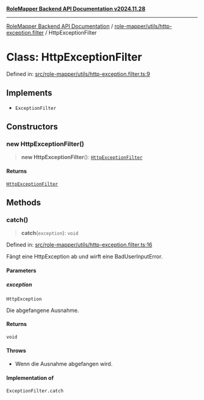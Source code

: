 [**RoleMapper Backend API Documentation v2024.11.28**](../../../../README.md)

***

[RoleMapper Backend API Documentation](../../../../modules.md) / [role-mapper/utils/http-exception.filter](../README.md) / HttpExceptionFilter

# Class: HttpExceptionFilter

Defined in: [src/role-mapper/utils/http-exception.filter.ts:9](https://github.com/FlowCraft-AG/RoleMapper/blob/64577d705cc4c579b4cd41d48895a5fa1f3b9249/backend/src/role-mapper/utils/http-exception.filter.ts#L9)

## Implements

- `ExceptionFilter`

## Constructors

### new HttpExceptionFilter()

> **new HttpExceptionFilter**(): [`HttpExceptionFilter`](HttpExceptionFilter.md)

#### Returns

[`HttpExceptionFilter`](HttpExceptionFilter.md)

## Methods

### catch()

> **catch**(`exception`): `void`

Defined in: [src/role-mapper/utils/http-exception.filter.ts:16](https://github.com/FlowCraft-AG/RoleMapper/blob/64577d705cc4c579b4cd41d48895a5fa1f3b9249/backend/src/role-mapper/utils/http-exception.filter.ts#L16)

Fängt eine HttpException ab und wirft eine BadUserInputError.

#### Parameters

##### exception

`HttpException`

Die abgefangene Ausnahme.

#### Returns

`void`

#### Throws

- Wenn die Ausnahme abgefangen wird.

#### Implementation of

`ExceptionFilter.catch`
